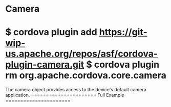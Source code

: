 Camera
=========
$ cordova plugin add https://git-wip-us.apache.org/repos/asf/cordova-plugin-camera.git
$ cordova plugin rm org.apache.cordova.core.camera
======================
The camera object provides access to the device's default camera application.
====================== Full Example ======================

